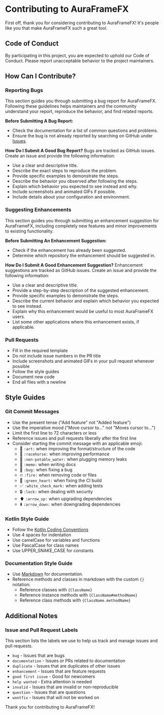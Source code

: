 # Contributing to AuraFrameFX

First off, thank you for considering contributing to AuraFrameFX! It's people like you that make AuraFrameFX such a great tool.

## Code of Conduct

By participating in this project, you are expected to uphold our Code of Conduct. Please report unacceptable behavior to the project maintainers.

## How Can I Contribute?

### Reporting Bugs

This section guides you through submitting a bug report for AuraFrameFX. Following these guidelines helps maintainers and the community understand your report, reproduce the behavior, and find related reports.

**Before Submitting A Bug Report:**
* Check the documentation for a list of common questions and problems.
* Ensure the bug is not already reported by searching on GitHub under [Issues](https://github.com/AuraFrameFxDev/AuraFrameFx/issues).

**How Do I Submit A Good Bug Report?**
Bugs are tracked as GitHub issues. Create an issue and provide the following information:

* Use a clear and descriptive title.
* Describe the exact steps to reproduce the problem.
* Provide specific examples to demonstrate the steps.
* Describe the behavior you observed after following the steps.
* Explain which behavior you expected to see instead and why.
* Include screenshots and animated GIFs if possible.
* Include details about your configuration and environment.

### Suggesting Enhancements

This section guides you through submitting an enhancement suggestion for AuraFrameFX, including completely new features and minor improvements to existing functionality.

**Before Submitting An Enhancement Suggestion:**
* Check if the enhancement has already been suggested.
* Determine which repository the enhancement should be suggested in.

**How Do I Submit A Good Enhancement Suggestion?**
Enhancement suggestions are tracked as GitHub issues. Create an issue and provide the following information:

* Use a clear and descriptive title.
* Provide a step-by-step description of the suggested enhancement.
* Provide specific examples to demonstrate the steps.
* Describe the current behavior and explain which behavior you expected to see instead.
* Explain why this enhancement would be useful to most AuraFrameFX users.
* List some other applications where this enhancement exists, if applicable.

### Pull Requests

* Fill in the required template
* Do not include issue numbers in the PR title
* Include screenshots and animated GIFs in your pull request whenever possible
* Follow the style guides
* Document new code
* End all files with a newline

## Style Guides

### Git Commit Messages

* Use the present tense ("Add feature" not "Added feature")
* Use the imperative mood ("Move cursor to..." not "Moves cursor to...")
* Limit the first line to 72 characters or less
* Reference issues and pull requests liberally after the first line
* Consider starting the commit message with an applicable emoji:
    * 🎨 `:art:` when improving the format/structure of the code
    * 🐎 `:racehorse:` when improving performance
    * 🚱 `:non-potable_water:` when plugging memory leaks
    * 📝 `:memo:` when writing docs
    * 🐛 `:bug:` when fixing a bug
    * 🔥 `:fire:` when removing code or files
    * 💚 `:green_heart:` when fixing the CI build
    * ✅ `:white_check_mark:` when adding tests
    * 🔒 `:lock:` when dealing with security
    * ⬆️ `:arrow_up:` when upgrading dependencies
    * ⬇️ `:arrow_down:` when downgrading dependencies

### Kotlin Style Guide

* Follow the [Kotlin Coding Conventions](https://kotlinlang.org/docs/reference/coding-conventions.html)
* Use 4 spaces for indentation
* Use camelCase for variables and functions
* Use PascalCase for class names
* Use UPPER_SNAKE_CASE for constants

### Documentation Style Guide

* Use [Markdown](https://guides.github.com/features/mastering-markdown/) for documentation.
* Reference methods and classes in markdown with the custom `{}` notation:
    * Reference classes with `{ClassName}`
    * Reference instance methods with `{ClassName#methodName}`
    * Reference class methods with `{ClassName.methodName}`

## Additional Notes

### Issue and Pull Request Labels

This section lists the labels we use to help us track and manage issues and pull requests.

* `bug` - Issues that are bugs
* `documentation` - Issues or PRs related to documentation
* `duplicate` - Issues that are duplicates of other issues
* `enhancement` - Issues that are feature requests
* `good first issue` - Good for newcomers
* `help wanted` - Extra attention is needed
* `invalid` - Issues that are invalid or non-reproducible
* `question` - Issues that are questions
* `wontfix` - Issues that will not be worked on

Thank you for contributing to AuraFrameFX!
